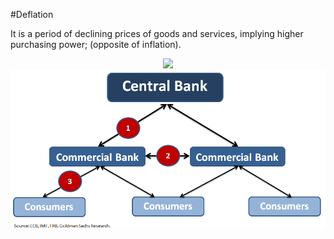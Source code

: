 #Deflation

It is a period of declining prices of goods and services, implying higher purchasing power; (opposite of inflation). 
<div style="text-align:center"><img src="https://github.com/RicardoGabriel/The-Negative-Interest-Rates-Canon.github.io/blob/master/Image.png" width="1000"></div>
<div style="text-align:center"><img src="https://github.com/RicardoGabriel/first-repo/blob/master/Image1.png" width="1000"></div>
